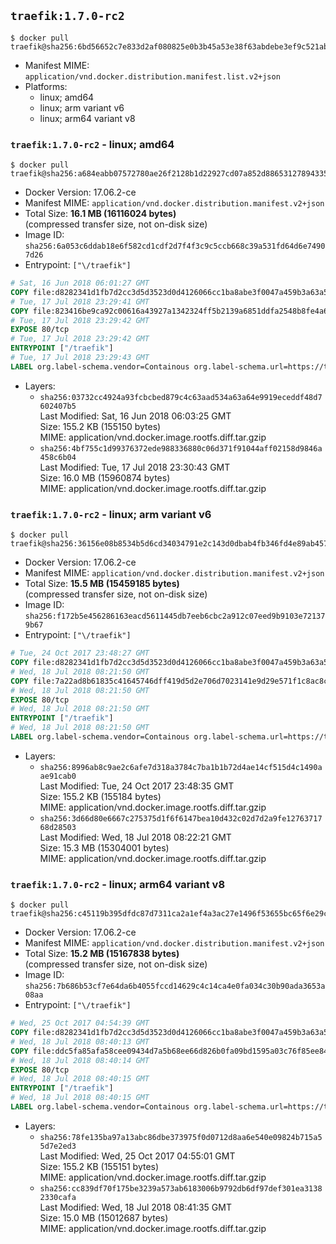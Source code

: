 ## `traefik:1.7.0-rc2`

```console
$ docker pull traefik@sha256:6bd56652c7e833d2af080825e0b3b45a53e38f63abdebe3ef9c521ab419f5a18
```

-	Manifest MIME: `application/vnd.docker.distribution.manifest.list.v2+json`
-	Platforms:
	-	linux; amd64
	-	linux; arm variant v6
	-	linux; arm64 variant v8

### `traefik:1.7.0-rc2` - linux; amd64

```console
$ docker pull traefik@sha256:a684eabb07572780ae26f2128b1d22927cd07a852d88653127894335e8c5d635
```

-	Docker Version: 17.06.2-ce
-	Manifest MIME: `application/vnd.docker.distribution.manifest.v2+json`
-	Total Size: **16.1 MB (16116024 bytes)**  
	(compressed transfer size, not on-disk size)
-	Image ID: `sha256:6a053c6ddab18e6f582cd1cdf2d7f4f3c9c5ccb668c39a531fd64d6e74907d26`
-	Entrypoint: `["\/traefik"]`

```dockerfile
# Sat, 16 Jun 2018 06:01:27 GMT
COPY file:d8282341d1fb7d2cc3d5d3523d0d4126066cc1ba8abe3f0047a459b3a63a5653 in /etc/ssl/certs/ 
# Tue, 17 Jul 2018 23:29:41 GMT
COPY file:823416be9ca92c00616a43927a1342324ff5b2139a6851ddfa2548b8fe4a63c3 in / 
# Tue, 17 Jul 2018 23:29:42 GMT
EXPOSE 80/tcp
# Tue, 17 Jul 2018 23:29:42 GMT
ENTRYPOINT ["/traefik"]
# Tue, 17 Jul 2018 23:29:43 GMT
LABEL org.label-schema.vendor=Containous org.label-schema.url=https://traefik.io org.label-schema.name=Traefik org.label-schema.description=A modern reverse-proxy org.label-schema.version=v1.7.0-rc2 org.label-schema.docker.schema-version=1.0
```

-	Layers:
	-	`sha256:03732cc4924a93fcbcbed879c4c63aad534a63a64e9919eceddf48d7602407b5`  
		Last Modified: Sat, 16 Jun 2018 06:03:25 GMT  
		Size: 155.2 KB (155150 bytes)  
		MIME: application/vnd.docker.image.rootfs.diff.tar.gzip
	-	`sha256:4bf755c1d99376372ede988336880c06d371f91044aff02158d9846a458c6b04`  
		Last Modified: Tue, 17 Jul 2018 23:30:43 GMT  
		Size: 16.0 MB (15960874 bytes)  
		MIME: application/vnd.docker.image.rootfs.diff.tar.gzip

### `traefik:1.7.0-rc2` - linux; arm variant v6

```console
$ docker pull traefik@sha256:36156e08b8534b5d6cd34034791e2c143d0dbab4fb346fd4e89ab45764ba4326
```

-	Docker Version: 17.06.2-ce
-	Manifest MIME: `application/vnd.docker.distribution.manifest.v2+json`
-	Total Size: **15.5 MB (15459185 bytes)**  
	(compressed transfer size, not on-disk size)
-	Image ID: `sha256:f172b5e456286163eacd5611445db7eeb6cbc2a912c07eed9b9103e721379b67`
-	Entrypoint: `["\/traefik"]`

```dockerfile
# Tue, 24 Oct 2017 23:48:27 GMT
COPY file:d8282341d1fb7d2cc3d5d3523d0d4126066cc1ba8abe3f0047a459b3a63a5653 in /etc/ssl/certs/ 
# Wed, 18 Jul 2018 08:21:50 GMT
COPY file:7a22ad8b61835c41645746dff419d5d2e706d7023141e9d29e571f1c8ac8c510 in / 
# Wed, 18 Jul 2018 08:21:50 GMT
EXPOSE 80/tcp
# Wed, 18 Jul 2018 08:21:50 GMT
ENTRYPOINT ["/traefik"]
# Wed, 18 Jul 2018 08:21:50 GMT
LABEL org.label-schema.vendor=Containous org.label-schema.url=https://traefik.io org.label-schema.name=Traefik org.label-schema.description=A modern reverse-proxy org.label-schema.version=v1.7.0-rc2 org.label-schema.docker.schema-version=1.0
```

-	Layers:
	-	`sha256:8996ab8c9ae2c6afe7d318a3784c7ba1b1b72d4ae14cf515d4c1490aae91cab0`  
		Last Modified: Tue, 24 Oct 2017 23:48:35 GMT  
		Size: 155.2 KB (155184 bytes)  
		MIME: application/vnd.docker.image.rootfs.diff.tar.gzip
	-	`sha256:3d66d80e6667c275375d1f6f6147bea10d432c02d7d2a9fe1276371768d28503`  
		Last Modified: Wed, 18 Jul 2018 08:22:21 GMT  
		Size: 15.3 MB (15304001 bytes)  
		MIME: application/vnd.docker.image.rootfs.diff.tar.gzip

### `traefik:1.7.0-rc2` - linux; arm64 variant v8

```console
$ docker pull traefik@sha256:c45119b395dfdc87d7311ca2a1ef4a3ac27e1496f53655bc65f6e29ceb1f05ba
```

-	Docker Version: 17.06.2-ce
-	Manifest MIME: `application/vnd.docker.distribution.manifest.v2+json`
-	Total Size: **15.2 MB (15167838 bytes)**  
	(compressed transfer size, not on-disk size)
-	Image ID: `sha256:7b686b53cf7e64da6b4055fccd14629c4c14ca4e0fa034c30b90ada3653a08aa`
-	Entrypoint: `["\/traefik"]`

```dockerfile
# Wed, 25 Oct 2017 04:54:39 GMT
COPY file:d8282341d1fb7d2cc3d5d3523d0d4126066cc1ba8abe3f0047a459b3a63a5653 in /etc/ssl/certs/ 
# Wed, 18 Jul 2018 08:40:13 GMT
COPY file:ddc5fa85afa58cee09434d7a5b68ee66d826b0fa09bd1595a03c76f85ee84183 in / 
# Wed, 18 Jul 2018 08:40:14 GMT
EXPOSE 80/tcp
# Wed, 18 Jul 2018 08:40:15 GMT
ENTRYPOINT ["/traefik"]
# Wed, 18 Jul 2018 08:40:15 GMT
LABEL org.label-schema.vendor=Containous org.label-schema.url=https://traefik.io org.label-schema.name=Traefik org.label-schema.description=A modern reverse-proxy org.label-schema.version=v1.7.0-rc2 org.label-schema.docker.schema-version=1.0
```

-	Layers:
	-	`sha256:78fe135ba97a13abc86dbe373975f0d0712d8aa6e540e09824b715a55d7e2ed3`  
		Last Modified: Wed, 25 Oct 2017 04:55:01 GMT  
		Size: 155.2 KB (155151 bytes)  
		MIME: application/vnd.docker.image.rootfs.diff.tar.gzip
	-	`sha256:cc839df70f175be3239a573ab6183006b9792db6df97def301ea31382330cafa`  
		Last Modified: Wed, 18 Jul 2018 08:41:35 GMT  
		Size: 15.0 MB (15012687 bytes)  
		MIME: application/vnd.docker.image.rootfs.diff.tar.gzip
